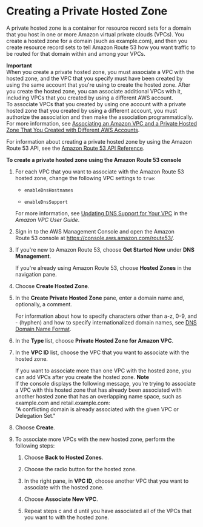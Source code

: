# Creating a Private Hosted Zone<a name="hosted-zone-private-creating"></a>

A private hosted zone is a container for resource record sets for a domain that you host in one or more Amazon virtual private clouds \(VPCs\)\. You create a hosted zone for a domain \(such as example\.com\), and then you create resource record sets to tell Amazon Route 53 how you want traffic to be routed for that domain within and among your VPCs\.

**Important**  
When you create a private hosted zone, you must associate a VPC with the hosted zone, and the VPC that you specify must have been created by using the same account that you're using to create the hosted zone\. After you create the hosted zone, you can associate additional VPCs with it, including VPCs that you created by using a different AWS account\.  
To associate VPCs that you created by using one account with a private hosted zone that you created by using a different account, you must authorize the association and then make the association programmatically\. For more information, see [Associating an Amazon VPC and a Private Hosted Zone That You Created with Different AWS Accounts](hosted-zone-private-associate-vpcs-different-accounts.md)\.

For information about creating a private hosted zone by using the Amazon Route 53 API, see the [Amazon Route 53 API Reference](http://docs.aws.amazon.com/Route53/latest/APIReference/)\.

**To create a private hosted zone using the Amazon Route 53 console**

1. For each VPC that you want to associate with the Amazon Route 53 hosted zone, change the following VPC settings to `true`:

   + `enableDnsHostnames`

   + `enableDnsSupport`

   For more information, see [Updating DNS Support for Your VPC](http://docs.aws.amazon.com/AmazonVPC/latest/UserGuide/vpc-dns.html#vpc-dns-updating) in the *Amazon VPC User Guide*\.

1. Sign in to the AWS Management Console and open the Amazon Route 53 console at [https://console\.aws\.amazon\.com/route53/](https://console.aws.amazon.com/route53/)\.

1. If you're new to Amazon Route 53, choose **Get Started Now** under **DNS Management**\.

   If you're already using Amazon Route 53, choose **Hosted Zones** in the navigation pane\.

1. Choose **Create Hosted Zone**\.

1. In the **Create Private Hosted Zone** pane, enter a domain name and, optionally, a comment\.

   For information about how to specify characters other than a\-z, 0\-9, and \- \(hyphen\) and how to specify internationalized domain names, see [DNS Domain Name Format](DomainNameFormat.md)\.

1. In the **Type** list, choose **Private Hosted Zone for Amazon VPC**\.

1. In the **VPC ID** list, choose the VPC that you want to associate with the hosted zone\.

   If you want to associate more than one VPC with the hosted zone, you can add VPCs after you create the hosted zone\.
**Note**  
If the console displays the following message, you're trying to associate a VPC with this hosted zone that has already been associated with another hosted zone that has an overlapping name space, such as example\.com and retail\.example\.com:  
"A conflicting domain is already associated with the given VPC or Delegation Set\."

1. Choose **Create**\.

1. To associate more VPCs with the new hosted zone, perform the following steps:

   1. Choose **Back to Hosted Zones**\.

   1. Choose the radio button for the hosted zone\.

   1. In the right pane, in **VPC ID**, choose another VPC that you want to associate with the hosted zone\.

   1. Choose **Associate New VPC**\.

   1. Repeat steps c and d until you have associated all of the VPCs that you want to with the hosted zone\.